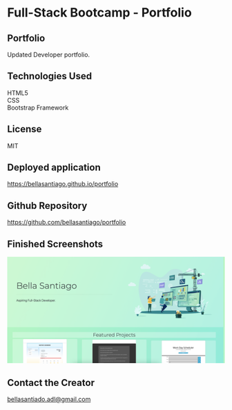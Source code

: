 # Full-Stack Bootcamp - Portfolio

## Portfolio
Updated Developer portfolio.<br>

## Technologies Used
HTML5<br>
CSS<br>
Bootstrap Framework

## License
MIT

## Deployed application
https://bellasantiago.github.io/portfolio

## Github Repository
https://github.com/bellasantiago/portfolio

## Finished Screenshots
![Screenshot1](./assets/img/screenshot.png)

## Contact the Creator
bellasantiado.adl@gmail.com